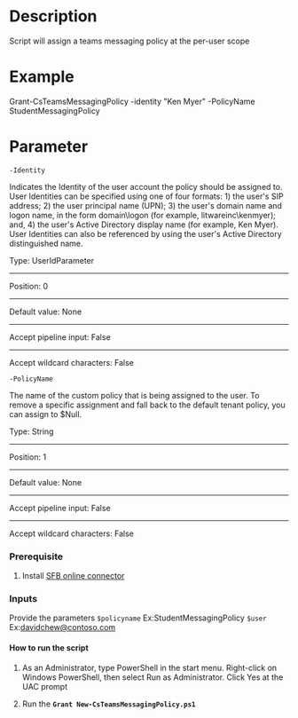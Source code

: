 # Description
Script will assign a teams messaging policy at the per-user scope

# Example
  Grant-CsTeamsMessagingPolicy -identity "Ken Myer" -PolicyName StudentMessagingPolicy

# Parameter
`-Identity`

Indicates the Identity of the user account the policy should be assigned to. User Identities can be specified using one of four formats: 1) the user's SIP address; 2) the user principal name (UPN); 3) the user's domain name and logon name, in the form domain\logon (for example, litwareinc\kenmyer); and, 4) the user's Active Directory display name (for example, Ken Myer). User Identities can also be referenced by using the user's Active Directory distinguished name.

Type:	UserIdParameter
* * *
Position:	0
* * *
Default value:	None
* * *
Accept pipeline input:	False
* * *
Accept wildcard characters:	False

`-PolicyName`

The name of the custom policy that is being assigned to the user. To remove a specific assignment and fall back to the default tenant policy, you can assign to $Null.

Type:	String
* * *
Position:	1
* * *
Default value:	None
* * *
Accept pipeline input:	False
* * *
Accept wildcard characters:	False

### Prerequisite
1)	Install [SFB online connector](https://www.microsoft.com/en-us/download/details.aspx?id=39366)

### Inputs
Provide the parameters
`$policyname` Ex:StudentMessagingPolicy
`$user` Ex:davidchew@contoso.com

#### How to run the script

1. As an Administrator, type PowerShell in the start menu. Right-click on Windows PowerShell, then select Run as Administrator.
Click Yes at the UAC prompt

2)	Run the **`Grant New-CsTeamsMessagingPolicy.ps1`**








